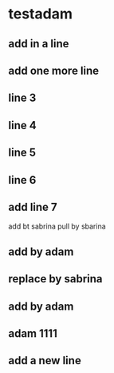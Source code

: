 # testadam

## add in a line  

## add one more line

## line 3

## line 4

## line 5

## line 6

## add line 7


add bt sabrina
pull by sbarina
## add by adam

## replace by sabrina

## add by adam

##  adam 1111

## add a new line
